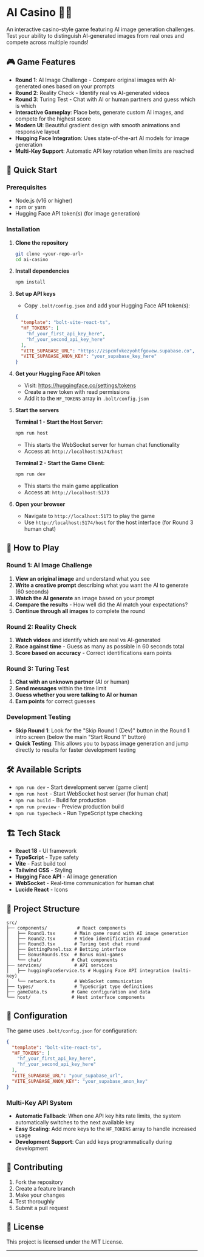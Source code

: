 # AI Casino 🎰🤖

An interactive casino-style game featuring AI image generation challenges. Test your ability to distinguish AI-generated images from real ones and compete across multiple rounds!

## 🎮 Game Features

- **Round 1**: AI Image Challenge - Compare original images with AI-generated ones based on your prompts
- **Round 2**: Reality Check - Identify real vs AI-generated videos
- **Round 3**: Turing Test - Chat with AI or human partners and guess which is which
- **Interactive Gameplay**: Place bets, generate custom AI images, and compete for the highest score
- **Modern UI**: Beautiful gradient design with smooth animations and responsive layout
- **Hugging Face Integration**: Uses state-of-the-art AI models for image generation
- **Multi-Key Support**: Automatic API key rotation when limits are reached

## 🚀 Quick Start

### Prerequisites
- Node.js (v16 or higher)
- npm or yarn
- Hugging Face API token(s) (for image generation)

### Installation

1. **Clone the repository**
   ```bash
   git clone <your-repo-url>
   cd ai-casino
   ```

2. **Install dependencies**
   ```bash
   npm install
   ```

3. **Set up API keys**
   - Copy `.bolt/config.json` and add your Hugging Face API token(s):
   ```json
   {
     "template": "bolt-vite-react-ts",
     "HF_TOKENS": [
       "hf_your_first_api_key_here",
       "hf_your_second_api_key_here"
     ],
     "VITE_SUPABASE_URL": "https://zspcmfvkezyohtfgovew.supabase.co",
     "VITE_SUPABASE_ANON_KEY": "your_supabase_key_here"
   }
   ```

4. **Get your Hugging Face API token**
   - Visit: https://huggingface.co/settings/tokens
   - Create a new token with read permissions
   - Add it to the `HF_TOKENS` array in `.bolt/config.json`

5. **Start the servers**

   **Terminal 1 - Start the Host Server:**
   ```bash
   npm run host
   ```
   - This starts the WebSocket server for human chat functionality
   - Access at: `http://localhost:5174/host`

   **Terminal 2 - Start the Game Client:**
   ```bash
   npm run dev
   ```
   - This starts the main game application
   - Access at: `http://localhost:5173`

6. **Open your browser**
   - Navigate to `http://localhost:5173` to play the game
   - Use `http://localhost:5174/host` for the host interface (for Round 3 human chat)

## 🎯 How to Play

### Round 1: AI Image Challenge
1. **View an original image** and understand what you see
2. **Write a creative prompt** describing what you want the AI to generate (60 seconds)
3. **Watch the AI generate** an image based on your prompt
4. **Compare the results** - How well did the AI match your expectations?
5. **Continue through all images** to complete the round

### Round 2: Reality Check
1. **Watch videos** and identify which are real vs AI-generated
2. **Race against time** - Guess as many as possible in 60 seconds total
3. **Score based on accuracy** - Correct identifications earn points

### Round 3: Turing Test
1. **Chat with an unknown partner** (AI or human)
2. **Send messages** within the time limit
3. **Guess whether you were talking to AI or human**
4. **Earn points** for correct guesses

### Development Testing
- **Skip Round 1**: Look for the "Skip Round 1 (Dev)" button in the Round 1 intro screen (below the main "Start Round 1" button)
- **Quick Testing**: This allows you to bypass image generation and jump directly to results for faster development testing

## 🛠️ Available Scripts

- `npm run dev` - Start development server (game client)
- `npm run host` - Start WebSocket host server (for human chat)
- `npm run build` - Build for production
- `npm run preview` - Preview production build
- `npm run typecheck` - Run TypeScript type checking

## 🏗️ Tech Stack

- **React 18** - UI framework
- **TypeScript** - Type safety
- **Vite** - Fast build tool
- **Tailwind CSS** - Styling
- **Hugging Face API** - AI image generation
- **WebSocket** - Real-time communication for human chat
- **Lucide React** - Icons

## 📁 Project Structure

```
src/
├── components/           # React components
│   ├── Round1.tsx       # Main game round with AI image generation
│   ├── Round2.tsx       # Video identification round
│   ├── Round3.tsx       # Turing test chat round
│   ├── BettingPanel.tsx # Betting interface
│   ├── BonusRounds.tsx  # Bonus mini-games
│   └── chat/           # Chat components
├── services/            # API services
│   ├── huggingFaceService.ts # Hugging Face API integration (multi-key)
│   └── network.ts       # WebSocket communication
├── types/               # TypeScript type definitions
├── gameData.ts         # Game configuration and data
└── host/               # Host interface components
```

## 🔧 Configuration

The game uses `.bolt/config.json` for configuration:

```json
{
  "template": "bolt-vite-react-ts",
  "HF_TOKENS": [
    "hf_your_first_api_key_here",
    "hf_your_second_api_key_here"
  ],
  "VITE_SUPABASE_URL": "your_supabase_url",
  "VITE_SUPABASE_ANON_KEY": "your_supabase_anon_key"
}
```

### Multi-Key API System
- **Automatic Fallback**: When one API key hits rate limits, the system automatically switches to the next available key
- **Easy Scaling**: Add more keys to the `HF_TOKENS` array to handle increased usage
- **Development Support**: Can add keys programmatically during development

## 🤝 Contributing

1. Fork the repository
2. Create a feature branch
3. Make your changes
4. Test thoroughly
5. Submit a pull request

## 📄 License

This project is licensed under the MIT License.

---
